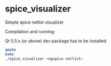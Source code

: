 # spice_visualizer
Simple spice netlist visualizer


Compilation and running:

Qt 5.5.x (or above) dev package has to be installed

```bash
qmake
make
./spice_visualizer <ngspice netlist>
```
